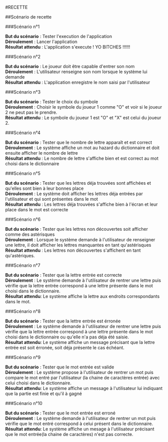 #RECETTE

##Scénario de recette

###Scénario n°1

**But du scénario** : Tester l'execution de l'application  
**Déroulement** : Lancer l'application  
**Résultat attendu** : L'application s'execute ! YO BITCHES !!!!!!  

###Scénario n°2

**But du scénario** :   Le joueur doit être capable d'entrer son nom  
**Déroulement** :  L'utilisateur renseigne son nom lorsque le système lui demande  
**Résultat attendu** :  L'application enregistre le nom saisi par l'utilisateur

 
###Scénario n°3

**But du scénario** : Tester le choix du symbole  
**Déroulement** :  Choisir le symbole du joueur 1 comme "O" et voir si le joueur 2 ne peut pas le prendre.  
**Résultat attendu** : Le symbole du joueur 1 est "O" et "X" est celui du joueur 2.   

###Scénario n°4

**But du scénario** : Tester que le nombre de lettre apparaît et est correct  
**Déroulement** : Le système affiche un mot au hazard du dictionnaire et doit ensuite afficher le nombre de lettre  
**Résultat attendu** : Le nombre de lettre s'affiche bien et est correct au mot choisi dans le dictionnaire  

###Scénario n°5

**But du scénario** : Tester que les lettres déja trouvées sont affichées et qu'elles sont bien à leur bonnes place  
**Déroulement** : Le système doit afficher les lettres déja entrées par l'utilisateur et qui sont présentes dans le mot  
**Résultat attendu** : Les lettres déja trouvées s'affiche bien à l'écran et leur place dans le mot est correcte  

###Scénario n°6

**But du scénario** : Tester que les lettres non découvertes soit afficher comme des astérisques  
**Déroulement** : Lorsque le système demande à l'utilisateur de renseigner une lettre, il doit afficher les lettres manquantes en tant qu'astérisques  
**Résultat attendu** : Les lettres non découvertes s'affichent en tant qu'astériques.  

###Scénario n°7

**But du scénario** : Tester que la lettre entrée est correcte  
**Déroulement** : Le système demande à l'utilisateur de rentrer une lettre puis vérifie que la lettre entrée correspond à une lettre présente dans le mot choisi dans le dictionnaire.  
**Résultat attendu**: Le système affiche la lettre aux endroits correspondants dans le mot.  

###Scénario n°8

**But du scénario** : Tester que la lettre entrée est érronée  
**Déroulement** : Le système demande à l'utilisateur de rentrer une lettre puis vérifie que la lettre entrée correspond à une lettre présente dans le mot choisi dans le dictionnaire ou qu'elle n'a pas déja été saisie.  
**Résultat attendu**: Le système affiche un message précisant que la lettre entrée est soit érronée, soit déja présente le cas échéant.  

###Scénario n°9

**But du scénario** : Tester que le mot entrée est valide  
**Déroulement** : Le système propose à l'utilisateur de rentrer un mot puis compare le mot entré par l'utilisateur (la chaine de caractères entrée) avec celui choisi dans le dictionnaire.  
**Résultat attendu**: Le système affiche un message à l'utilisateur lui indiquant que la partie est finie et qu'il à gagné  

###Scénario n°10

**But du scénario** : Tester que le mot entrée est erroné  
**Déroulement** : Le système demande à l'utilisateur de rentrer un mot puis vérifie que le mot entré correspond à celui présent dans le dictionnaire.  
**Résultat attendu**: Le système affiche un mesage à l'utilisateur précisant que le mot entrée(la chaine de caractères) n'est pas correcte.

